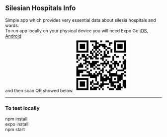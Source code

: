 ## Silesian Hospitals Info
Simple app which provides very essential data about silesia hospitals and wards.\
To run app locally on your physical device you will need Expo Go 
[iOS](https://apps.apple.com/pl/app/expo-go/id982107779?l=pl), [Android](https://play.google.com/store/apps/details?id=host.exp.exponent&hl=pl&gl=US) \
and then scan QR showed below.
![GitHub Logo](/assets/qr.png)

---
### To test locally 
npm install \
expo install \
npm start

